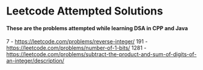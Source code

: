 # Leetcode Attempted Solutions

#### These are the problems attempted while learning DSA in CPP and Java 

7 - https://leetcode.com/problems/reverse-integer/
191 - https://leetcode.com/problems/number-of-1-bits/
1281 - https://leetcode.com/problems/subtract-the-product-and-sum-of-digits-of-an-integer/description/
